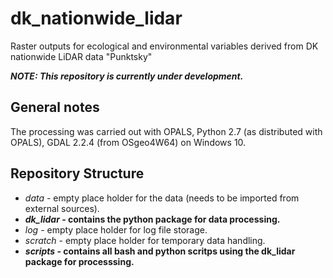 # dk_nationwide_lidar
Raster outputs for ecological and environmental variables derived from DK nationwide LiDAR data "Punktsky"

__*NOTE: This repository is currently under development.*__

## General notes
The processing was carried out with OPALS, Python 2.7 (as distributed with OPALS), GDAL 2.2.4 (from OSgeo4W64) on Windows 10. 

## Repository Structure
* *data* - empty place holder for the data (needs to be imported from external sources).
* __*dk_lidar* - contains the python package for data processing.__
* *log* - empty place holder for log file storage.
* *scratch* - empty place holder for temporary data handling.
* __*scripts* - contains all bash and python scritps using the dk_lidar package for processsing.__


